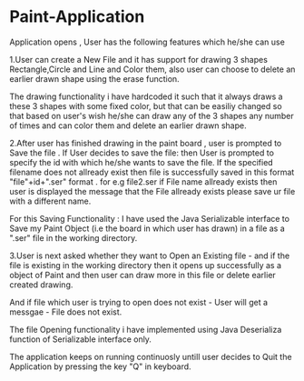 # Paint-Application

Application opens , User has the following features which he/she can use

1.User can create a New File and it has support for drawing 3 shapes Rectangle,Circle and Line and Color them, also user can choose to delete an earlier drawn shape using the erase function.

The drawing functionality i have hardcoded it such that it always draws a these 3 shapes with some fixed color, but that can be easiliy changed so that based on user's wish he/she can draw any of the 3 shapes any number of times and can color them and delete an earlier drawn shape.

2.After user has finished drawing in the paint board , user is prompted to Save the file .
If User decides to save the file: then User is prompted to specify the id with which he/she wants to save the file.
If the specified filename does not allready exist then file is successfully saved in this format "file"+id+".ser" format . for e.g file2.ser
if File name allready exists then user is displayed the message that the File allready exists please save ur file with a different name.

For this Saving Functionality : I have used the Java Serializable interface to Save my Paint Object (i.e the board in which user has drawn) in a file as a ".ser" file in the working directory.

3.User is next asked whether they want to Open an Existing file - and if the file is existing in the working directory then it opens up successfully as a object of Paint and then user can draw more in this file or delete earlier created drawing.

And if file which user is trying to open does not exist - User will get a messgae - File does not exist.

The file Opening functionality i have implemented using Java Deserializa function of Serializable interface only.

The application keeps on running continuosly untill user decides to Quit the Application by pressing the key "Q" in keyboard.
